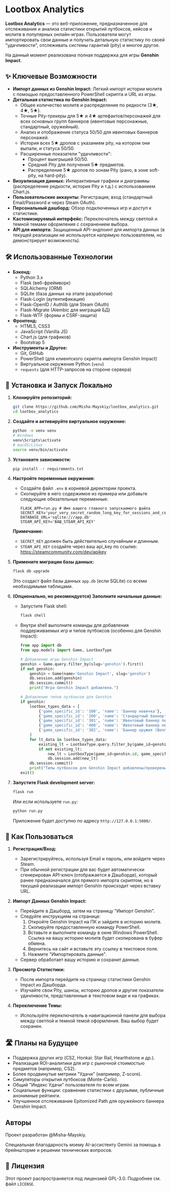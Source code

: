 # Lootbox Analytics

**Lootbox Analytics** — это веб-приложение, предназначенное для отслеживания и анализа статистики открытий лутбоксов, кейсов и молитв в популярных онлайн-играх. Пользователи могут импортировать свои данные и получать детальную статистику по своей "удачливости", отслеживать системы гарантий (pity) и многое другое.

На данный момент реализована полная поддержка для игры **Genshin Impact**.

## ✨ Ключевые Возможности

*   **Импорт данных из Genshin Impact:** Легкий импорт истории молитв с помощью предоставленного PowerShell скрипта и URL из игры.
*   **Детальная статистика по Genshin Impact:**
    *   Общее количество молитв и распределение по редкости (3★, 4★, 5★).
    *   Точные Pity-трекеры для 5★ и 4★ артефактов/персонажей для всех основных групп баннеров (ивентовые персонажные, стандартный, оружейный).
    *   Анализ и отображение статуса 50/50 для ивентовых баннеров персонажей.
    *   История всех 5★ дропов с указанием pity, на котором они выпали, и статуса 50/50.
    *   Расширенные показатели "удачливости":
        *   Процент выигрышей 50/50.
        *   Средний Pity для получения 5★ предметов.
        *   Распределение 5★ дропов по зонам Pity (рано, в зоне soft-pity, на hard-pity).
*   **Визуализация данных:** Интерактивные графики и диаграммы (распределение редкости, история Pity и т.д.) с использованием Chart.js.
*   **Пользовательские аккаунты:** Регистрация, вход (стандартный Email/Password и через Steam OAuth).
*   **Персональный дашборд:** Обзор подключенных игр и доступ к статистике.
*   **Кастомизируемый интерфейс:** Переключатель между светлой и темной темами оформления с сохранением выбора.
*   **API для импорта:** Защищенный API-эндпоинт для импорта данных (в текущей реализации не используется напрямую пользователем, но демонстрирует возможность).

## 🛠️ Использованные Технологии

*   **Бэкенд:**
    *   Python 3.x
    *   Flask (веб-фреймворк)
    *   SQLAlchemy (ORM)
    *   SQLite (база данных на этапе разработки)
    *   Flask-Login (аутентификация)
    *   Flask-OpenID / Authlib (для Steam OAuth)
    *   Flask-Migrate (Alembic для миграций БД)
    *   Flask-WTF (формы и CSRF-защита)
*   **Фронтенд:**
    *   HTML5, CSS3
    *   JavaScript (Vanilla JS)
    *   Chart.js (для графиков)
    *   Bootstrap 5
*   **Инструменты и Другое:**
    *   Git, GitHub
    *   PowerShell (для клиентского скрипта импорта Genshin Impact)
    *   Виртуальное окружение Python (`venv`)
    *   `requests` (для HTTP-запросов на стороне сервера)

## 🚀 Установка и Запуск Локально

1.  **Клонируйте репозиторий:**
    ```bash
    git clone https://github.com/Misha-Mayskiy/lootbox_analytics.git
    cd lootbox_analytics
    ```

2.  **Создайте и активируйте виртуальное окружение:**
    ```bash
    python -m venv venv
    # Windows
    venv\Scripts\activate
    # macOS/Linux
    source venv/bin/activate
    ```

3.  **Установите зависимости:**
    ```bash
    pip install -r requirements.txt
    ```

4.  **Настройте переменные окружения:**
    *   Создайте файл `.env` в корневой директории проекта.
    *   Скопируйте в него содержимое из примера или добавьте следующие обязательные переменные:
        ```env
        FLASK_APP=run.py # Имя вашего главного запускаемого файла
        SECRET_KEY='your_very_secret_random_long_key_for_sessions_and_csrf'
        DATABASE_URL='sqlite:///app.db'
        STEAM_API_KEY='ВАШ_STEAM_API_KEY'
        ```
    **Примечание:**
    * `SECRET_KEY` должен быть действительно случайным и длинным.
    * `STEAM_API_KEY` создайте через ваш api_key по ссылке: https://steamcommunity.com/dev/apikey

5.  **Примените миграции базы данных:**
    ```bash
    flask db upgrade
    ```
    Это создаст файл базы данных `app.db` (если SQLite) со всеми необходимыми таблицами.

6.  **(Опционально, но рекомендуется) Заполните начальные данные:**
    *   Запустите Flask shell:
        ```bash
        flask shell
        ```
    *   Внутри shell выполните команды для добавления поддерживаемых игр и типов лутбоксов (особенно для Genshin Impact):
        ```python
        from app import db
        from app.models import Game, LootboxType

        # Добавление игры Genshin Impact
        genshin = Game.query.filter_by(slug='genshin').first()
        if not genshin:
            genshin = Game(name='Genshin Impact', slug='genshin')
            db.session.add(genshin)
            db.session.commit()
            print("Игра Genshin Impact добавлена.")

        # Добавление типов лутбоксов для Genshin
        if genshin:
            lootbox_types_data = [
                {'game_specific_id': '100', 'name': 'Баннер новичка'},
                {'game_specific_id': '200', 'name': 'Стандартный баннер'},
                {'game_specific_id': '301', 'name': 'Ивентовый баннер персонажа'},
                {'game_specific_id': '400', 'name': 'Ивентовый баннер персонажа (параллельный)'},
                {'game_specific_id': '302', 'name': 'Баннер оружия (Воплощение божества)'}
            ]
            for lt_data in lootbox_types_data:
                existing_lt = LootboxType.query.filter_by(game_id=genshin.id, game_specific_id=lt_data['game_specific_id']).first()
                if not existing_lt:
                    new_lt = LootboxType(game_id=genshin.id, game_specific_id=lt_data['game_specific_id'], name=lt_data['name'])
                    db.session.add(new_lt)
            db.session.commit()
            print("Типы лутбоксов для Genshin Impact добавлены/проверены.")
        exit()
        ```

7.  **Запустите Flask development server:**
    ```bash
    flask run
    ```
    Или если используете `run.py`:
    ```bash
    python run.py
    ```
    Приложение будет доступно по адресу `http://127.0.0.1:5000/`.

## 📖 Как Пользоваться

1.  **Регистрация/Вход:**
    *   Зарегистрируйтесь, используя Email и пароль, или войдите через Steam.
    *   При обычной регистрации для вас будет автоматически сгенерирован API-ключ (отображается в Дашборде), который ранее предназначался для прямого импорта скриптом, но в текущей реализации импорт Genshin происходит через вставку URL.

2.  **Импорт Данных Genshin Impact:**
    *   Перейдите в Дашборд, затем на страницу "Импорт Genshin".
    *   Следуйте инструкциям на странице:
        1.  Откройте Genshin Impact на ПК и зайдите в историю молитв.
        2.  Скопируйте предоставленную команду PowerShell.
        3.  Вставьте и выполните команду в окне Windows PowerShell. Ссылка на вашу историю молитв будет скопирована в буфер обмена.
        4.  Вернитесь на сайт и вставьте эту ссылку в текстовое поле.
        5.  Нажмите "Импортировать данные".
    *   Сервер обработает вашу историю и сохранит данные.

3.  **Просмотр Статистики:**
    *   После импорта перейдите на страницу статистики Genshin Impact из Дашборда.
    *   Изучайте свои Pity, шансы, историю дропов и другие показатели удачливости, представленные в текстовом виде и на графиках.

4.  **Переключение Темы:**
    *   Используйте переключатель в навигационной панели для выбора между светлой и темной темой оформления. Ваш выбор будет сохранен.

## 🛣️ Планы на Будущее

*   Поддержка других игр (CS2, Honkai: Star Rail, Hearthstone и др.).
*   Реализация ROI-аналитики для игр с рыночной стоимостью предметов (например, CS2).
*   Более продвинутые метрики "Удачи" (например, Z-score).
*   Симуляторы открытия лутбоксов (Monte-Carlo).
*   Общий "Индекс Удачи" пользователя по всем играм.
*   Социальные функции: сравнение статистики с друзьями, публичные анонимные рейтинги.
*   Улучшенное отслеживание Epitomized Path для оружейного баннера Genshin Impact.

##  Авторы
Проект разработан @Misha-Mayskiy.

Специальная благодарность моему AI-ассистенту Gemini за помощь в брейншторме и решении технических вопросов.

## 📄 Лицензия

Этот проект распространяется под лицензией GPL-3.0. Подробнее см. файл `LICENSE`.